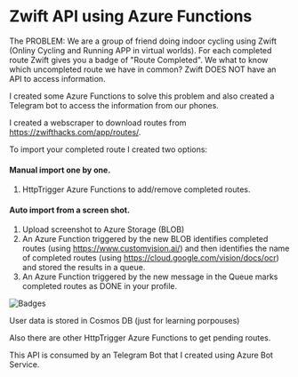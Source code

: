 # Zwift API using Azure Functions

The PROBLEM: We are a group of friend doing indoor cycling using Zwift (Onliny Cycling and Running APP in virtual worlds). For each completed route Zwift gives you a badge of "Route Completed". We what to know which uncompleted route we have in common? Zwift DOES NOT have an API to access information.

I created some Azure Functions to solve this problem and also created a Telegram bot to access the information from our phones.

I created a webscraper to download routes from https://zwifthacks.com/app/routes/.

To import your completed route I created two options:
#### Manual import one by one.
1. HttpTrigger Azure Functions to add/remove completed routes.
#### Auto import from a screen shot.
1. Upload screenshot to Azure Storage (BLOB)
2. An Azure Function triggered by the new BLOB identifies completed routes (using https://www.customvision.ai/) and then identifies the name of completed routes (using https://cloud.google.com/vision/docs/ocr) and stored the results in a queue.
3. An Azure Function triggered by the new message in the Queue marks completed routes as DONE in your profile.

![Badges](https://zwfitstorageaccount.blob.core.windows.net/train/Chapas_4.jpeg)

User data is stored in Cosmos DB (just for learning porpouses)

Also there are other HttpTrigger Azure Functions to get pending routes.

This API is consumed by an Telegram Bot that I created using Azure Bot Service.

